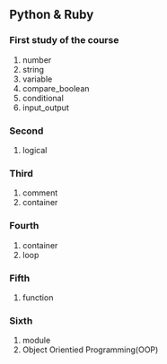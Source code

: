 ## Python & Ruby

### First study of the course
1. number
2. string
3. variable
4. compare_boolean
5. conditional
6. input_output

### Second
1. logical

### Third
1. comment
2. container

### Fourth
1. container
2. loop

### Fifth
1. function

### Sixth
1. module
2. Object Orientied Programming(OOP)